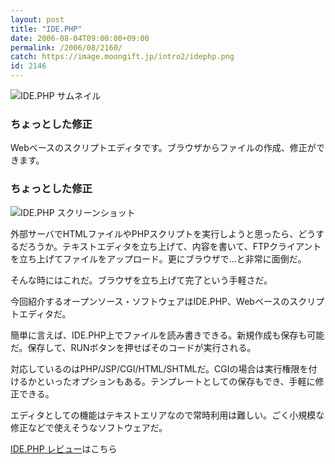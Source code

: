 ```yaml
---
layout: post
title: "IDE.PHP"
date: 2006-08-04T09:00:00+09:00
permalink: /2006/08/2160/
catch: https://image.moongift.jp/intro2/idephp.png
id: 2146
---
```

 ![IDE.PHP サムネイル](https://image.moongift.jp/intro2/idephp.t.png "IDE.PHP サムネイル")
  

### ちょっとした修正
  
Webベースのスクリプトエディタです。ブラウザからファイルの作成、修正ができます。  
<!--more-->  

### ちょっとした修正
  

![IDE.PHP スクリーンショット](https://image.moongift.jp/intro2/idephp.png "IDE.PHP スクリーンショット")

  

外部サーバでHTMLファイルやPHPスクリプトを実行しようと思ったら、どうするだろうか。テキストエディタを立ち上げて、内容を書いて、FTPクライアントを立ち上げてファイルをアップロード。更にブラウザで…と非常に面倒だ。

  

そんな時にはこれだ。ブラウザを立ち上げて完了という手軽さだ。

  

今回紹介するオープンソース・ソフトウェアはIDE.PHP、Webベースのスクリプトエディタだ。

  

簡単に言えば、IDE.PHP上でファイルを読み書きできる。新規作成も保存も可能だ。保存して、RUNボタンを押せばそのコードが実行される。

  

対応しているのはPHP/JSP/CGI/HTML/SHTMLだ。CGIの場合は実行権限を付けるかといったオプションもある。テンプレートとしての保存もでき、手軽に修正できる。

  

エディタとしての機能はテキストエリアなので常時利用は難しい。ごく小規模な修正などで使えそうなソフトウェアだ。

  

[IDE.PHP レビュー](http://oss.moongift.jp/review/i-2172.html)はこちら

